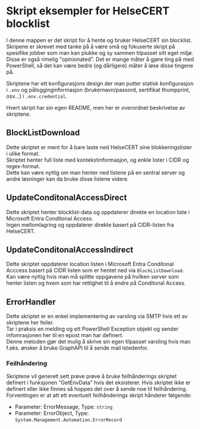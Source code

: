 # Skript eksempler for HelseCERT blocklist
I denne mappen er det skript for å hente og bruker HelseCERT sin blocklist.  
Skripene er skrevet med tanke på å være små og fokuserte skript på spesifike jobber som man kan plukke og sy sammen tilpasset sitt eget miljø.  
Disse er også rimelig "opinionated". Det er mange måter å gjøre ting på med PowerShell, så det kan være bedre (og dårligere) måter å løse disse tingene på.

Skriptene har ett konfigurasjons design der man putter statisk konfigurasjon i ``.env`` og pålogginginformasjon (brukernavn/passord, sertifikat thumpprint, osv...) i ``.env.credential``.  

Hvert skript har sin egen README, men her er overordnet beskrivelse av skriptene.

## BlockListDownload
Dette skriptet er ment for å bare laste ned HelseCERT sine blokkeringslister i ulike format.  
Skriptet henter full liste med kontekstinformasjon, og enkle lister i CIDR og regex-format.  
Dette kan være nyttig om man henter ned listene på en sentral server og andre løsninger kan da bruke disse listene videre.

## UpdateConditonalAccessDirect
Dette skriptet henter blocklist-data og oppdaterer direkte en location liste i Microsoft Entra Conditonal Access.  
Ingen mellomlagring og oppdaterer direkte basert på CIDR-listen fra HelseCERT.

## UpdateConditonalAccessIndirect
Dette skriptet oppdaterer location listen i Microsoft Entra Conditonal Acccess basert på CIDR listen som er hentet ned via ``BlockListDownload``.  
Kan være nyttig hvis man må splitte oppgavene på hvilken server som henter listen og hvem som har rettighet til å endre på Conditonal Access.  

## ErrorHandler
Dette skriptet er en enkel implementering av varsling via SMTP hvis ett av skriptene her feiler.  
Tar i praksis en melding og ett PowerShell Exception objekt og sender infomrasjonen her til en epost man har definert.  
Denne metoden gjør det mulig å skrive sin egen tilpasset varsling hvis man f.eks. ønsker å bruke GraphAPI til å sende mail istedenfor.

### Feilhåndering
Skriptene vil generelt sett prøve prøve å bruke feilhånderings skriptet definert i funksjonen "GetEnvData" hvis det eksisterer.
Hvis skriptet ikke er definert eller ikke finnes så hoppes det over å sende noe til feilhåndering.  
Forventingen er at att ett eventuelt feilhånderings skript hånderer følgende:
- Parameter: ErrorMessage, Type: ``string``
- Parameter: ErrorObject, Type: ``System.Management.Automation.ErrorRecord``
